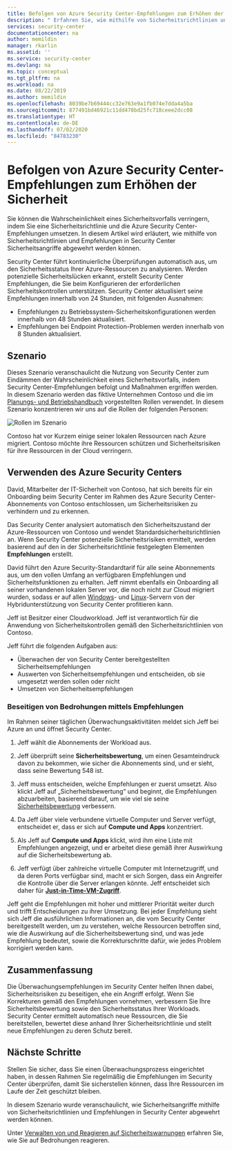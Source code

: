 ```yaml
---
title: Befolgen von Azure Security Center-Empfehlungen zum Erhöhen der Sicherheit | Microsoft-Dokumentation
description: " Erfahren Sie, wie mithilfe von Sicherheitsrichtlinien und Empfehlungen in Azure Security Center Sicherheitsangriffe abgewehrt werden können. "
services: security-center
documentationcenter: na
author: memildin
manager: rkarlin
ms.assetid: ''
ms.service: security-center
ms.devlang: na
ms.topic: conceptual
ms.tgt_pltfrm: na
ms.workload: na
ms.date: 08/22/2019
ms.author: memildin
ms.openlocfilehash: 8039be7b69444cc32e763e9a1fb074e7dda4a5ba
ms.sourcegitcommit: 877491bd46921c11dd478bd25fc718ceee2dcc08
ms.translationtype: HT
ms.contentlocale: de-DE
ms.lasthandoff: 07/02/2020
ms.locfileid: "84783230"
---
```

# <a name="use-azure-security-center-recommendations-to-enhance-security"></a>Befolgen von Azure Security Center-Empfehlungen zum Erhöhen der Sicherheit
Sie können die Wahrscheinlichkeit eines Sicherheitsvorfalls verringern, indem Sie eine Sicherheitsrichtlinie und die Azure Security Center-Empfehlungen umsetzen. In diesem Artikel wird erläutert, wie mithilfe von Sicherheitsrichtlinien und Empfehlungen in Security Center Sicherheitsangriffe abgewehrt werden können. 

Security Center führt kontinuierliche Überprüfungen automatisch aus, um den Sicherheitsstatus Ihrer Azure-Ressourcen zu analysieren. Werden potenzielle Sicherheitslücken erkannt, erstellt Security Center Empfehlungen, die Sie beim Konfigurieren der erforderlichen Sicherheitskontrollen unterstützen. Security Center aktualisiert seine Empfehlungen innerhalb von 24 Stunden, mit folgenden Ausnahmen:

- Empfehlungen zu Betriebssystem-Sicherheitskonfigurationen werden innerhalb von 48 Stunden aktualisiert.
- Empfehlungen bei Endpoint Protection-Problemen werden innerhalb von 8 Stunden aktualisiert.

## <a name="scenario"></a>Szenario
Dieses Szenario veranschaulicht die Nutzung von Security Center zum Eindämmen der Wahrscheinlichkeit eines Sicherheitsvorfalls, indem Security Center-Empfehlungen befolgt und Maßnahmen ergriffen werden. In diesem Szenario werden das fiktive Unternehmen Contoso und die im [Planungs- und Betriebshandbuch](security-center-planning-and-operations-guide.md#security-roles-and-access-controls) vorgestellten Rollen verwendet. In diesem Szenario konzentrieren wir uns auf die Rollen der folgenden Personen:

![Rollen im Szenario](./media/security-center-using-recommendations/scenario-roles.png)

Contoso hat vor Kurzem einige seiner lokalen Ressourcen nach Azure migriert. Contoso möchte ihre Ressourcen schützen und Sicherheitsrisiken für ihre Ressourcen in der Cloud verringern.

## <a name="use-azure-security-center"></a>Verwenden des Azure Security Centers
David, Mitarbeiter der IT-Sicherheit von Contoso, hat sich bereits für ein Onboarding beim Security Center im Rahmen des Azure Security Center-Abonnements von Contoso entschlossen, um Sicherheitsrisiken zu verhindern und zu erkennen. 

Das Security Center analysiert automatisch den Sicherheitszustand der Azure-Ressourcen von Contoso und wendet Standardsicherheitsrichtlinien an. Wenn Security Center potenzielle Sicherheitsrisiken ermittelt, werden basierend auf den in der Sicherheitsrichtlinie festgelegten Elementen **Empfehlungen** erstellt. 

David führt den Azure Security-Standardtarif für alle seine Abonnements aus, um den vollen Umfang an verfügbaren Empfehlungen und Sicherheitsfunktionen zu erhalten. Jeff nimmt ebenfalls ein Onboarding all seiner vorhandenen lokalen Server vor, die noch nicht zur Cloud migriert wurden, sodass er auf allen [Windows](quick-onboard-windows-computer.md)- und [Linux](quick-onboard-linux-computer.md)-Servern von der Hybridunterstützung von Security Center profitieren kann.

Jeff ist Besitzer einer Cloudworkload. Jeff ist verantwortlich für die Anwendung von Sicherheitskontrollen gemäß den Sicherheitsrichtlinien von Contoso. 

Jeff führt die folgenden Aufgaben aus:

- Überwachen der von Security Center bereitgestellten Sicherheitsempfehlungen
- Auswerten von Sicherheitsempfehlungen und entscheiden, ob sie umgesetzt werden sollen oder nicht
- Umsetzen von Sicherheitsempfehlungen

### <a name="remediate-threats-using-recommendations"></a>Beseitigen von Bedrohungen mittels Empfehlungen
Im Rahmen seiner täglichen Überwachungsaktivitäten meldet sich Jeff bei Azure an und öffnet Security Center. 

1. Jeff wählt die Abonnements der Workload aus.

2. Jeff überprüft seine **Sicherheitsbewertung**, um einen Gesamteindruck davon zu bekommen, wie sicher die Abonnements sind, und er sieht, dass seine Bewertung 548 ist.

3. Jeff muss entscheiden, welche Empfehlungen er zuerst umsetzt. Also klickt Jeff auf „Sicherheitsbewertung“ und beginnt, die Empfehlungen abzuarbeiten, basierend darauf, um wie viel sie seine [Sicherheitsbewertung](secure-score-security-controls.md) verbessern.

4. Da Jeff über viele verbundene virtuelle Computer und Server verfügt, entscheidet er, dass er sich auf **Compute und Apps** konzentriert.

5. Als Jeff auf **Compute und Apps** klickt, wird ihm eine Liste mit Empfehlungen angezeigt, und er arbeitet diese gemäß ihrer Auswirkung auf die Sicherheitsbewertung ab.

6. Jeff verfügt über zahlreiche virtuelle Computer mit Internetzugriff, und da deren Ports verfügbar sind, macht er sich Sorgen, dass ein Angreifer die Kontrolle über die Server erlangen könnte. Jeff entscheidet sich daher für [**Just-in-Time-VM-Zugriff**](security-center-just-in-time.md).

Jeff geht die Empfehlungen mit hoher und mittlerer Priorität weiter durch und trifft Entscheidungen zu ihrer Umsetzung. Bei jeder Empfehlung sieht sich Jeff die ausführlichen Informationen an, die vom Security Center bereitgestellt werden, um zu verstehen, welche Ressourcen betroffen sind, wie die Auswirkung auf die Sicherheitsbewertung sind, und was jede Empfehlung bedeutet, sowie die Korrekturschritte dafür, wie jedes Problem korrigiert werden kann.

## <a name="conclusion"></a>Zusammenfassung
Die Überwachungsempfehlungen im Security Center helfen Ihnen dabei, Sicherheitsrisiken zu beseitigen, ehe ein Angriff erfolgt. Wenn Sie Korrekturen gemäß den Empfehlungen vornehmen, verbessern Sie Ihre Sicherheitsbewertung sowie den Sicherheitsstatus Ihrer Workloads. Security Center ermittelt automatisch neue Ressourcen, die Sie bereitstellen, bewertet diese anhand Ihrer Sicherheitsrichtlinie und stellt neue Empfehlungen zu deren Schutz bereit.


## <a name="next-steps"></a>Nächste Schritte
Stellen Sie sicher, dass Sie einen Überwachungsprozess eingerichtet haben, in dessen Rahmen Sie regelmäßig die Empfehlungen im Security Center überprüfen, damit Sie sicherstellen können, dass Ihre Ressourcen im Laufe der Zeit geschützt bleiben.

In diesem Szenario wurde veranschaulicht, wie Sicherheitsangriffe mithilfe von Sicherheitsrichtlinien und Empfehlungen in Security Center abgewehrt werden können.

Unter [Verwalten von und Reagieren auf Sicherheitswarnungen](security-center-managing-and-responding-alerts.md) erfahren Sie, wie Sie auf Bedrohungen reagieren.
